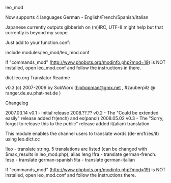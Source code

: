 
leo_mod

Now supports 4 languages
German - English/French/Spanish/Italian

Japanese currently outputs gibberish on (m)IRC, UTF-8 might help but that currently is beyond my scope

Just add to your function.conf:

include modules/leo_mod/leo_mod.conf

If "commands_mod" (http://www.phpbots.org/modinfo.php?mod=19) is NOT installed, open leo_mod.conf and follow the instructions in there.


dict.leo.org Translator
Readme

v0.3 (c) 2007-2009 by SubWorx (hiphopman@gmx.net , #zauberpilz @ ranger.de.eu.phat-net.de )

Changelog

2007.03.14 v0.1 - initial release
2008.??.?? v0.2 - The "Could be extended easily" release
                  added fr(ench) and es(panol)
2008.05.02 v0.3 - The "Sorry, forgot to release this to the public" release
                  added it(alian) translation


This module enables the channel users to translate words (de-en/fr/es/it) using leo.dict.cc

!leo <string> - translate string. 5 translations are listed (can be changed with $max_results in leo_mod.php), alias !eng
!fra <string> - translate german-french.
!esp <string> - translate german-spanish
!ita <string> - translate german-italian

If "commands_mod" (http://www.phpbots.org/modinfo.php?mod=19) is NOT installed, open leo_mod.conf and follow the instructions there.
